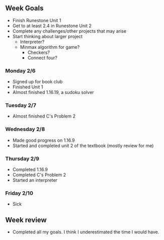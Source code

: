 ## Week Goals
 - Finish Runestone Unit 1
 - Get to at least 2.4 in Runestone Unit 2
 - Complete any challenges/other projects that may arise
 - Start thinking about larger project
   - Interpreter?
   - Minmax algorithm for game?
     - Checkers?
     - Connect four?

### Monday 2/6
 - Signed up for book club
 - Finished Unit 1
 - Almost finished 1.16.19, a sudoku solver

### Tuesday 2/7
 - Almost finished C's Problem 2

### Wednesday 2/8
 - Made good progress on 1.16.9
 - Started and completed unit 2 of the textbook (mostly review for me)

### Thursday 2/9
 - Completed 1.16.9
 - Completed C's Problem 2
 - Started an interpreter

### Friday 2/10
 - Sick

## Week review
 - Completed all my goals. I think I underestimated the time I would have.